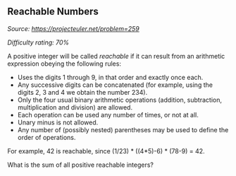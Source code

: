 Reachable Numbers
-----------------

*Source: https://projecteuler.net/problem=259*


*Difficulty rating: 70%*

A positive integer will be called *reachable* if it can result from an
arithmetic expression obeying the following rules:

-   Uses the digits 1 through 9, in that order and exactly once each.
-   Any successive digits can be concatenated (for example, using the
    digits 2, 3 and 4 we obtain the number 234).
-   Only the four usual binary arithmetic operations (addition,
    subtraction, multiplication and division) are allowed.
-   Each operation can be used any number of times, or not at all.
-   Unary minus is not allowed.
-   Any number of (possibly nested) parentheses may be used to define
    the order of operations.

For example, 42 is reachable, since (1/23) \* ((4\*5)-6) \* (78-9) = 42.

What is the sum of all positive reachable integers?
